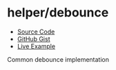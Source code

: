 # helper/debounce

- [Source Code](../../lib/helper/src/debounce.dart)
- [GitHub Gist](https://gist.github.com/lopo12123/22f5d704818557dd5caf9938aee9670e)
- [Live Example](https://dartpad.dev/?id=22f5d704818557dd5caf9938aee9670e&run=true&channel=stable)

Common debounce implementation